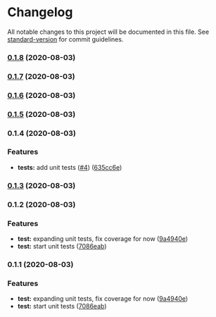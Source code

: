 # Changelog

All notable changes to this project will be documented in this file. See [standard-version](https://github.com/conventional-changelog/standard-version) for commit guidelines.

### [0.1.8](https://github.com/mojaloop/rancher-scaler/compare/v0.1.7...v0.1.8) (2020-08-03)

### [0.1.7](https://github.com/mojaloop/rancher-scaler/compare/v0.1.4...v0.1.7) (2020-08-03)

### [0.1.6](https://github.com/mojaloop/rancher-scaler/compare/v0.1.5...v0.1.6) (2020-08-03)

### [0.1.5](https://github.com/mojaloop/rancher-scaler/compare/v0.1.8-snapshot...v0.1.5) (2020-08-03)

### 0.1.4 (2020-08-03)


### Features

* **tests:** add unit tests ([#4](https://github.com/mojaloop/rancher-scaler/issues/4)) ([635cc6e](https://github.com/mojaloop/rancher-scaler/commit/635cc6e125ac04e7d0e708acdd6b02d90fa14f86))

### [0.1.3](https://github.com/mojaloop/rancher-scaler/compare/v0.1.2...v0.1.3) (2020-08-03)

### 0.1.2 (2020-08-03)


### Features

* **test:** expanding unit tests, fix coverage for now ([9a4940e](https://github.com/mojaloop/rancher-scaler/commit/9a4940ebf09eb180df3d07307dd8d7fa81e50cc6))
* **test:** start unit tests ([7086eab](https://github.com/mojaloop/rancher-scaler/commit/7086eabca54d5dee60b7bb2d3d907ba0751d8094))

### 0.1.1 (2020-08-03)


### Features

* **test:** expanding unit tests, fix coverage for now ([9a4940e](https://github.com/mojaloop/rancher-scaler/commit/9a4940ebf09eb180df3d07307dd8d7fa81e50cc6))
* **test:** start unit tests ([7086eab](https://github.com/mojaloop/rancher-scaler/commit/7086eabca54d5dee60b7bb2d3d907ba0751d8094))
